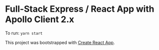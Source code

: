 # Full-Stack Express / React App with Apollo Client 2.x

To run: `yarn start`

This project was bootstrapped with [Create React App](https://github.com/facebookincubator/create-react-app).
